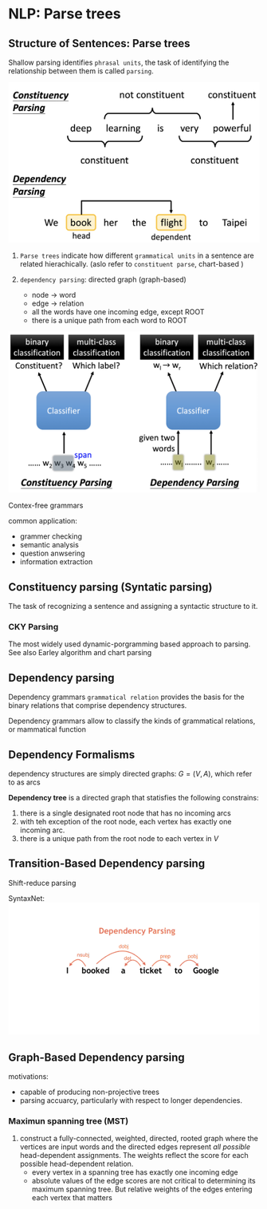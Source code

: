 # NLP: Parse trees



## Structure of Sentences: Parse trees

Shallow parsing identifies `phrasal units`, the task of identifying the relationship between them is called `parsing`.

![parsing](/images/nlp/parsing.png)

1. `Parse trees` indicate how different `grammatical units` in a sentence are related hierachically. (aslo refer to `constituent parse`, chart-based )

2. `dependency parsing`: directed graph (graph-based)
   - node -> word
   - edge -> relation
   - all the words have one incoming edge, except ROOT
   - there is a unique path from each word to ROOT

![parsing](/images/nlp/parsing.classifier.png)


Contex-free grammars

common application:

- grammer checking
- semantic analysis
- question anwsering
- information extraction

## Constituency parsing (Syntatic parsing)

The task of recognizing a sentence and assigning a syntactic structure to it. 

### CKY Parsing

The most widely used dynamic-porgramming based approach to parsing. See also Earley algorithm and chart parsing

## Dependency parsing

Dependency grammars `grammatical relation` provides the basis for the binary relations that comprise dependency structures.

Dependency grammars allow to classify the kinds of grammatical relations, or mammatical function

## Dependency Formalisms

dependency structures are simply directed graphs: $G = (V,A)$, which refer to as arcs

**Dependency tree** is a directed graph that statisfies the following constrains:

1. there is a single designated root node that has no incoming arcs
2. with teh exception of the root node, each vertex has exactly one incoming arc.
3. there is a unique path from the root node to each vertex in $V$

## Transition-Based Dependency parsing

Shift-reduce parsing

SyntaxNet:  
![syntaxnet](/images/nlp/parsingtree.gif)

## Graph-Based Dependency parsing

motivations:

- capable of producing non-projective trees
- parsing accuarcy, particularly with respect to longer dependencies.

### Maximun spanning tree (MST)

1. construct a fully-connected, weighted, directed, rooted graph where the vertices are input words and the directed edges represent *all possible* head-dependent assignments. The weights reflect the score for each possible head-dependent relation.
   - every vertex in a spanning tree has exactly one incoming edge
   - absolute values of the edge scores are not critical to determining its maximum spanning tree. But relative weights of the edges entering each vertex that matters
